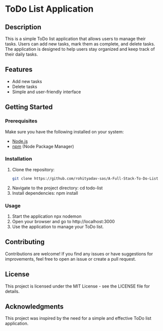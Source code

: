 # ToDo List Application

## Description

This is a simple ToDo list application that allows users to manage their tasks. Users can add new tasks, mark them as complete, and delete tasks. The application is designed to help users stay organized and keep track of their daily tasks.

## Features

- Add new tasks
- Delete tasks
- Simple and user-friendly interface

## Getting Started

### Prerequisites

Make sure you have the following installed on your system:

- [Node.js](https://nodejs.org/)
- [npm](https://www.npmjs.com/) (Node Package Manager)

### Installation

1. Clone the repository:
   ```bash
   git clone https://github.com/rohityadav-sas/A-Full-Stack-To-Do-List/
2. Navigate to the project directory:
   cd todo-list
3. Install dependencies:
   npm install

### Usage
1. Start the application
   npx nodemon
2. Open your browser and go to http://localhost:3000
3. Use the application to manage your ToDo list.

## Contributing
Contributions are welcome! If you find any issues or have suggestions for improvements, feel free to open an issue or create a pull request.

## License
This project is licensed under the MIT License - see the LICENSE file for details.

## Acknowledgments
This project was inspired by the need for a simple and effective ToDo list application.



